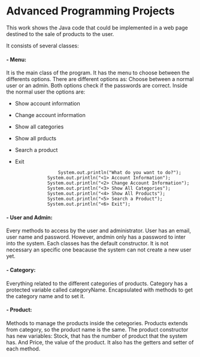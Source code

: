 # Advanced Programming Projects

This work shows the Java code that could be implemented in a web page destined to the sale of products to the user.

It consists of several classes:
#### - Menu:
  It is the main class of the program. It has the menu to choose between the differents options.
  There are different options as:
  Choose between a normal user or an admin. Both options check if the passwords are correct. Inside the normal user the options are:
  - Show account information
  - Change account information
  - Show all categories
  - Show all prducts
  - Search a product
  - Exit
  
    ```
    				System.out.println("What do you want to do?");
				System.out.println("<1> Account Information");
				System.out.println("<2> Change Account Information");
				System.out.println("<3> Show All Categories");
				System.out.println("<4> Show All Products");
				System.out.println("<5> Search a Product");
				System.out.println("<6> Exit");
    ```
    
    
#### - User and Admin:
  Every methods to access by the user and administrator.
  User has an email, user name and password. However, andmin only has a password to inter into the system.
  Each classes has the default constructor. It is not necessary an specific one beacause the system can not create a new user yet.
#### - Category:
  Everything related to the different categories of products.
  Category has a protected variable called categoryName. Encapsulated with methods to get the category name and to set it.
#### - Product:
  Methods to manage the products inside the cetegories.
  Products extends from category, so the product name is the same.
  The product constructor has new variables: Stock, that has the number of product that the system has. And Price, the value of the product.
  It also has the getters and setter of each method.
